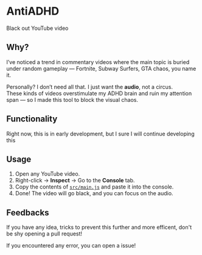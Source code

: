 # AntiADHD

Black out YouTube video

## Why?

I’ve noticed a trend in commentary videos where the main topic is buried under random gameplay — Fortnite, Subway Surfers, GTA chaos, you name it.

Personally? I don’t need all that. I just want the **audio**, not a circus.  
These kinds of videos overstimulate my ADHD brain and ruin my attention span — so I made this tool to block the visual chaos.

## Functionality

Right now, this is in early development, but I sure I will continue developing this

## Usage

1. Open any YouTube video.
2. Right-click → **Inspect** → Go to the **Console** tab.
3. Copy the contents of [`src/main.js`](src/main.js) and paste it into the console.
4. Done! The video will go black, and you can focus on the audio.

## Feedbacks

If you have any idea, tricks to prevent this further and more efficent, don't be shy opening a pull request!

If you encountered any error, you can open a issue!
